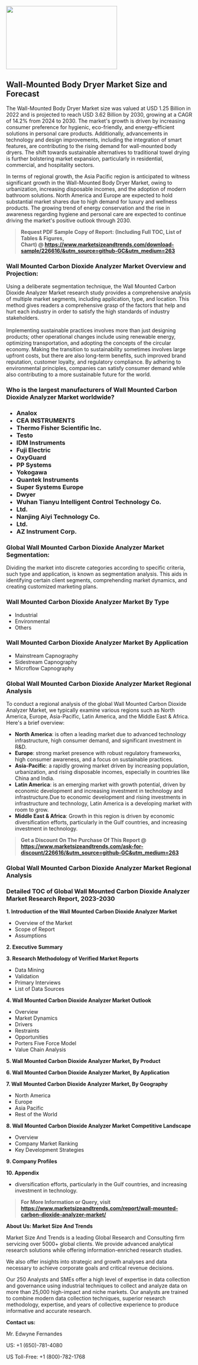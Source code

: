 <p><img class="alignnone size-medium wp-image-20088" src="https://ffe5etoiles.com/wp-content/uploads/2024/12/MST1-300x171.png" alt="" width="300" height="171" /></p><h2>Wall-Mounted Body Dryer Market Size and Forecast</h2><p>The Wall-Mounted Body Dryer Market size was valued at USD 1.25 Billion in 2022 and is projected to reach USD 3.62 Billion by 2030, growing at a CAGR of 14.2% from 2024 to 2030. The market's growth is driven by increasing consumer preference for hygienic, eco-friendly, and energy-efficient solutions in personal care products. Additionally, advancements in technology and design improvements, including the integration of smart features, are contributing to the rising demand for wall-mounted body dryers. The shift towards sustainable alternatives to traditional towel drying is further bolstering market expansion, particularly in residential, commercial, and hospitality sectors.</p><p>In terms of regional growth, the Asia Pacific region is anticipated to witness significant growth in the Wall-Mounted Body Dryer Market, owing to urbanization, increasing disposable incomes, and the adoption of modern bathroom solutions. North America and Europe are expected to hold substantial market shares due to high demand for luxury and wellness products. The growing trend of energy conservation and the rise in awareness regarding hygiene and personal care are expected to continue driving the market's positive outlook through 2030.</p></p><blockquote id="" class=""><strong>Request PDF Sample Copy of Report: (Including Full TOC, List of Tables &amp; Figures, Chart)&nbsp;@&nbsp;<strong><a href="https://www.marketsizeandtrends.com/download-sample/226616/&utm_source=github-GC&utm_medium=263" target="_blank">https://www.marketsizeandtrends.com/download-sample/226616/&utm_source=github-GC&utm_medium=263</a></strong></strong></blockquote><h3 id="" class="">Wall Mounted Carbon Dioxide Analyzer Market&nbsp;Overview and Projection:</h3><p id="" class="">Using a deliberate segmentation technique, the Wall Mounted Carbon Dioxide Analyzer Market research study provides a comprehensive analysis of multiple market segments, including application, type, and location. This method gives readers a comprehensive grasp of the factors that help and hurt each industry in order to satisfy the high standards of industry stakeholders. <br /> <br />Implementing sustainable practices involves more than just designing products; other operational changes include using renewable energy, optimizing transportation, and adopting the concepts of the circular economy. Making the transition to sustainability sometimes involves large upfront costs, but there are also long-term benefits, such improved brand reputation, customer loyalty, and regulatory compliance. By adhering to environmental principles, companies can satisfy consumer demand while also contributing to a more sustainable future for the world.</p><h3 id="" class="">Who is the largest manufacturers of&nbsp;Wall Mounted Carbon Dioxide Analyzer Market worldwide?</h3><h3 class=""><p><ul><li>Analox </li><li> CEA INSTRUMENTS </li><li> Thermo Fisher Scientific Inc. </li><li> Testo </li><li> IDM Instruments </li><li> Fuji Electric </li><li> OxyGuard </li><li> PP Systems </li><li> Yokogawa </li><li> Quantek Instruments </li><li> Super Systems Europe </li><li> Dwyer </li><li> Wuhan Tianyu Intelligent Control Technology Co. </li><li> Ltd. </li><li> Nanjing Aiyi Technology Co. </li><li> Ltd. </li><li> AZ Instrument Corp.</li></ul></p></h3><h3 id="" class="">Global&nbsp;Wall Mounted Carbon Dioxide Analyzer Market Segmentation:</h3><p id="" class="">Dividing the market into discrete categories according to specific criteria, such type and application, is known as segmentation analysis. This aids in identifying certain client segments, comprehending market dynamics, and creating customized marketing plans.</p><h3 id="" class="">Wall Mounted Carbon Dioxide Analyzer Market&nbsp;By Type</h3><p><p><ul><li>Industrial</li><li> Environmental</li><li> Others</p></li></ul></p></p><h3 id="" class="">Wall Mounted Carbon Dioxide Analyzer Market&nbsp;By Application</h3><p class=""><p><ul><li>Mainstream Capnography</li><li> Sidestream Capnography</li><li> Microflow Capnography</li></ul></p></p><h3 id="" class="">Global Wall Mounted Carbon Dioxide Analyzer Market Regional Analysis</h3><p id="" class="">To conduct a regional analysis of the global Wall Mounted Carbon Dioxide Analyzer Market, we typically examine various regions such as North America, Europe, Asia-Pacific, Latin America, and the Middle East &amp; Africa. Here's a brief overview:</p><ul><li><strong>North America</strong>: is often a leading market due to advanced technology infrastructure, high consumer demand, and significant investment in R&amp;D.</li><li><strong>Europe</strong>: strong market presence with robust regulatory frameworks, high consumer awareness, and a focus on sustainable practices.</li><li><strong>Asia-Pacific</strong>: a rapidly growing market driven by increasing population, urbanization, and rising disposable incomes, especially in countries like China and India.</li><li><strong>Latin America</strong>: is an emerging market with growth potential, driven by economic development and increasing investment in technology and infrastructure.Due to economic development and rising investments in infrastructure and technology, Latin America is a developing market with room to grow.</li><li><strong>Middle East &amp; Africa</strong>: Growth in this region is driven by economic diversification efforts, particularly in the Gulf countries, and increasing investment in technology.</li></ul><blockquote id="" class=""><strong>Get a Discount On The Purchase Of This Report @ <strong><a href="https://www.marketsizeandtrends.com/ask-for-discount/226616/&utm_source=github-GC&utm_medium=263" target="_blank">https://www.marketsizeandtrends.com/ask-for-discount/226616/&utm_source=github-GC&utm_medium=263</a></strong></strong></blockquote><h3 id="" class="">Global Wall Mounted Carbon Dioxide Analyzer Market Regional Analysis</h3><h3 id="" class="">Detailed TOC of Global Wall Mounted Carbon Dioxide Analyzer Market Research Report, 2023-2030</h3><p id="" class=""><strong>1. Introduction of the Wall Mounted Carbon Dioxide Analyzer Market</strong></p><ul><li>Overview of the Market</li><li>Scope of Report</li><li>Assumptions</li></ul><p id="" class=""><strong>2. Executive Summary</strong></p><p id="" class=""><strong>3. Research Methodology of Verified Market Reports</strong></p><ul><li>Data Mining</li><li>Validation</li><li>Primary Interviews</li><li>List of Data Sources</li></ul><p id="" class=""><strong>4. Wall Mounted Carbon Dioxide Analyzer Market Outlook</strong></p><ul><li>Overview</li><li>Market Dynamics</li><li>Drivers</li><li>Restraints</li><li>Opportunities</li><li>Porters Five Force Model</li><li>Value Chain Analysis</li></ul><p id="" class=""><strong>5. Wall Mounted Carbon Dioxide Analyzer Market, By Product</strong></p><p id="" class=""><strong>6. Wall Mounted Carbon Dioxide Analyzer Market, By Application</strong></p><p id="" class=""><strong>7. Wall Mounted Carbon Dioxide Analyzer Market, By Geography</strong></p><ul><li>North America</li><li>Europe</li><li>Asia Pacific</li><li>Rest of the World</li></ul><p id="" class=""><strong>8. Wall Mounted Carbon Dioxide Analyzer Market Competitive Landscape</strong></p><ul><li>Overview</li><li>Company Market Ranking</li><li>Key Development Strategies</li></ul><p id="" class=""><strong>9. Company Profiles</strong></p><p id="" class=""><strong>10. Appendix</strong></p><ul><li>diversification efforts, particularly in the Gulf countries, and increasing investment in technology.</li></ul><blockquote id="" class=""><strong>For More Information or Query, visit <strong><strong><a href="https://www.marketsizeandtrends.com/report/wall-mounted-carbon-dioxide-analyzer-market/" target="_blank">https://www.marketsizeandtrends.com/report/wall-mounted-carbon-dioxide-analyzer-market/</a></strong></strong></strong></blockquote><p id="" class=""><strong>About Us: Market Size And Trends</strong></p><p id="" class="">Market Size And Trends is a leading Global Research and Consulting firm servicing over 5000+ global clients. We provide advanced analytical research solutions while offering information-enriched research studies.</p><p id="" class="">We also offer insights into strategic and growth analyses and data necessary to achieve corporate goals and critical revenue decisions.</p><p id="" class="">Our 250 Analysts and SMEs offer a high level of expertise in data collection and governance using industrial techniques to collect and analyze data on more than 25,000 high-impact and niche markets. Our analysts are trained to combine modern data collection techniques, superior research methodology, expertise, and years of collective experience to produce informative and accurate research.</p><p id="" class=""><strong>Contact us:</strong></p><p id="" class="">Mr. Edwyne Fernandes</p><p id="" class="">US: +1 (650)-781-4080</p><p id="" class="">US Toll-Free: +1 (800)-782-1768</p>
